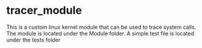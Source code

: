 # tracer_module
This is a custom linux kernel module that can be used to trace system calls. The module is located under the Module folder. A simple test file is located under the tests folder
